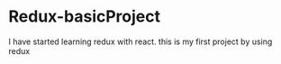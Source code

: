 # Redux-basicProject
I have started learning redux with react. this is my first project by using redux
